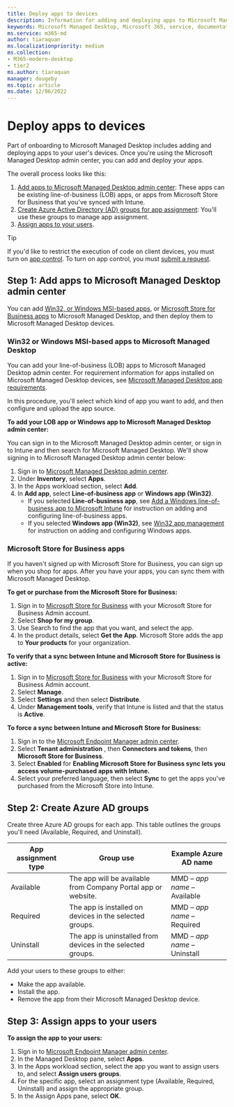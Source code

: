 ```yaml
---
title: Deploy apps to devices
description: Information for adding and deploying apps to Microsoft Managed Desktop devices.  
keywords: Microsoft Managed Desktop, Microsoft 365, service, documentation, apps, line-of-business apps, LOB apps
ms.service: m365-md
author: tiaraquan
ms.localizationpriority: medium
ms.collection: 
- M365-modern-desktop
- tier2
ms.author: tiaraquan
manager: dougeby
ms.topic: article
ms.date: 12/06/2022
---
```


# Deploy apps to devices

Part of onboarding to Microsoft Managed Desktop includes adding and deploying apps to your user's devices. Once you're using the Microsoft Managed Desktop admin center, you can add and deploy your apps.

The overall process looks like this:

1. [Add apps to Microsoft Managed Desktop admin center](#1): These apps can be existing line-of-business (LOB) apps, or apps from Microsoft Store for Business that you've synced with Intune.
2. [Create Azure Active Directory (AD) groups for app assignment](#2): You'll use these groups to manage app assignment.
3. [Assign apps to your users](#3).

<span id="1" />

> [!TIP]
> If you'd like to restrict the execution of code on client devices, you must turn on [app control](../prepare/app-control.md). To turn on app control, you must [submit a request](../operate/support-request.md).

## Step 1: Add apps to Microsoft Managed Desktop admin center

You can add [Win32, or Windows MSI-based apps](#lob-apps), or [Microsoft Store for Business apps](#msfb-apps) to Microsoft Managed Desktop, and then deploy them to Microsoft Managed Desktop devices.

<span id="lob-apps">

### Win32 or Windows MSI-based apps to Microsoft Managed Desktop

You can add your line-of-business (LOB) apps to Microsoft Managed Desktop admin center. For requirement information for apps installed on Microsoft Managed Desktop devices, see [Microsoft Managed Desktop app requirements](../prepare/app-requirements.md).

In this procedure, you'll select which kind of app you want to add, and then configure and upload the app source.

**To add your LOB app or Windows app to Microsoft Managed Desktop admin center:**

You can sign in to the Microsoft Managed Desktop admin center, or sign in to Intune and then search for Microsoft Managed Desktop. We'll show signing in to Microsoft Managed Desktop admin center below:

1. Sign in to [Microsoft Managed Desktop admin center](https://aka.ms/mmdportal).
2. Under **Inventory**, select **Apps**.
3. In the Apps workload section, select **Add**.
4. In **Add app**, select **Line-of-business app** or **Windows app (Win32)**.
    - If you selected **Line-of-business app**, see [Add a Windows line-of-business app to Microsoft Intune](/intune/lob-apps-windows) for instruction on adding and configuring line-of-business apps.
    - If you selected **Windows app (Win32)**, see [Win32 app management](/intune/apps-win32-app-management) for instruction on adding and configuring Windows apps.

<span id="msfb-apps">

### Microsoft Store for Business apps

If you haven't signed up with Microsoft Store for Business, you can sign up when you shop for apps. After you have your apps, you can sync them with Microsoft Managed Desktop.

**To get or purchase from the Microsoft Store for Business:**

1. Sign in to [Microsoft Store for Business](https://businessstore.microsoft.com) with your Microsoft Store for Business Admin account.
2. Select **Shop for my group**.
3. Use Search to find the app that you want, and select the app.
4. In the product details, select **Get the App**.
Microsoft Store adds the app to **Your products** for your organization.

**To verify that a sync between Intune and Microsoft Store for Business is active:**

1. Sign in to [Microsoft Store for Business](https://businessstore.microsoft.com) with your Microsoft Store for Business Admin account.
2. Select **Manage**.
3. Select **Settings** and then select **Distribute**.
4. Under **Management tools**, verify that Intune is listed and that the status is **Active**.  

**To force a sync between Intune and Microsoft Store for Business:**

1. Sign in to the [Microsoft Endpoint Manager admin center](https://go.microsoft.com/fwlink/?linkid=2109431).
2. Select **Tenant administration** , then **Connectors and tokens**, then **Microsoft Store for Business**.
3. Select **Enabled** for **Enabling Microsoft Store for Business sync lets you access volume-purchased apps with Intune.**
4. Select your preferred language, then select **Sync** to get the apps you've purchased from the Microsoft Store into Intune.

<span id="2" />

## Step 2: Create Azure AD groups

Create three Azure AD groups for each app. This table outlines the groups you'll need (Available, Required, and Uninstall).

App assignment type | Group use | Example Azure AD name |
--- | --- | --- |
Available |  The app will be available from Company Portal app or website. | MMD – *app name* – Available |
Required |  The app is installed on devices in the selected groups. | MMD – *app name* – Required |
Uninstall |  The app is uninstalled from devices in the selected groups. | MMD – *app name* – Uninstall |

Add your users to these groups to either:

- Make the app available.
- Install the app.
- Remove the app from their Microsoft Managed Desktop device.

<span id="3" />

## Step 3: Assign apps to your users

**To assign the app to your users:**

1. Sign in to [Microsoft Endpoint Manager admin center](https://go.microsoft.com/fwlink/?linkid=2109431).
2. In the Managed Desktop pane, select **Apps**.
3. In the Apps workload section, select the app you want to assign users to, and select **Assign users groups**.
4. For the specific app, select an assignment type (Available, Required, Uninstall) and assign the appropriate group.
5. In the Assign Apps pane, select **OK**.

<!--# Preparing apps for Microsoft Managed Desktop

This topic is the target for 2 "Learn more" links in the admin center (aka.ms/app-overview;app-package); also target for link from Online resources (aka.ms/app-overviewmmd-app-prep) do not delete.

-->
